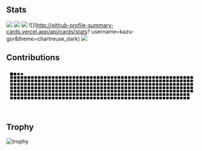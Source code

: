 ## Stats
![](http://github-profile-summary-cards.vercel.app/api/cards/profile-details?username=kazu-gor&theme=chartreuse_dark)
![](http://github-profile-summary-cards.vercel.app/api/cards/repos-per-language?username=kazu-gor&theme=chartreuse_dark)
![](http://github-profile-summary-cards.vercel.app/api/cards/most-commit-language?username=kazu-gor&theme=chartreuse_dark)
![](http://github-profile-summary-cards.vercel.app/api/cards/stats?
username=kazu-gor&theme=chartreuse_dark)
![](http://github-profile-summary-cards.vercel.app/api/cards/productive-time?username=kazu-gor&theme=chartreuse_dark&utcOffset=9)

## Contributions
![](https://raw.githubusercontent.com/kazu-gor/kazu-gor/output/github-contribution-grid-snake.svg)

## Trophy
![trophy](https://github-profile-trophy.vercel.app/?username=kazu-gor&theme=chartreuse_dark)

